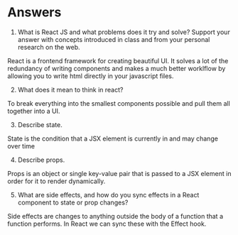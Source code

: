 # Answers
1. What is React JS and what problems does it try and solve? Support your answer with concepts introduced in class and from your personal research on the web.

React is a frontend framework for creating beautiful UI. It solves a lot of the redundancy of writing components and makes a much better worklflow by allowing you to write html directly in your javascript files.

2. What does it mean to think in react?

To break everything into the smallest components possible and pull them all together into a UI.

3. Describe state.

State is the condition that a JSX element is currently in and may change over time

4. Describe props.

Props is an object or single key-value pair that is passed to a JSX element in order for it to render dynamically.

5. What are side effects, and how do you sync effects in a React component to state or prop changes?

Side effects are changes to anything outside the body of a function that a function performs. In React we can sync these with the Effect hook.

